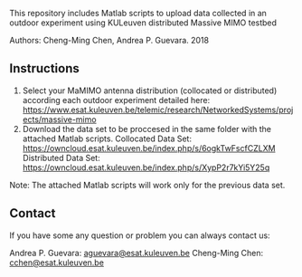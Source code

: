 This repository includes Matlab scripts to upload data collected in an outdoor experiment using KULeuven distributed Massive MIMO testbed

Authors: Cheng-Ming Chen, Andrea P. Guevara. 2018

## Instructions

1. Select your MaMIMO antenna distribution (collocated or distributed) according each outdoor experiment detailed here: https://www.esat.kuleuven.be/telemic/research/NetworkedSystems/projects/massive-mimo
2. Download the data set to be proccesed in the same folder with the attached Matlab scripts.
Collocated Data Set: https://owncloud.esat.kuleuven.be/index.php/s/6ogkTwFscfCZLXM 
Distributed Data Set: https://owncloud.esat.kuleuven.be/index.php/s/XypP2r7kYi5Y25q 


Note: The attached Matlab scripts will work only for the previous data set.

## Contact
If you have some any question or problem you can always contact us:

Andrea P. Guevara: aguevara@esat.kuleuven.be
Cheng-Ming Chen: cchen@esat.kuleuven.be
